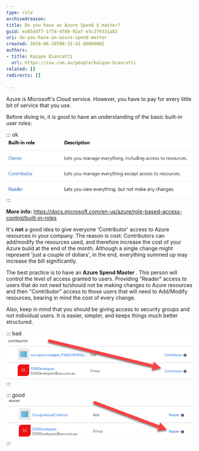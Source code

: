 ```yaml
---
type: rule
archivedreason: 
title: Do you have an Azure Spend $ master?
guid: ea05ddf7-1ff4-4f08-92af-e5c379331a83
uri: do-you-have-an-azure-spend-master
created: 2018-06-28T00:15:42.0000000Z
authors:
- title: Kaique Biancatti
  url: https://ssw.com.au/people/kaique-biancatti
related: []
redirects: []

---
```


Azure is Microsoft's Cloud service. However, you have to pay for every little bit of service that you use. 

<!--endintro-->

Before diving in, it is good to have an understanding of the basic built-in user roles:

::: ok  
![Figure: Roles in Azure](tabl.png)  
:::  

**More info:** https://docs.microsoft.com/en-us/azure/role-based-access-control/built-in-roles

It's  **not** a good idea to give everyone 'Contributor' access to Azure resources in your company. The reason is cost: Contributors can add/modify the resources used, and therefore increase the cost of your Azure build at the end of the month. Although a single change might represent 'just a couple of dollars', in the end, everything summed up may increase the bill significantly.

The best practice is to have an **Azure Spend Master** . This person will control the level of access granted to users. Providing "Reader" access to users that do not need to/should not be making changes to Azure resources and then "Contributor" access to those users that will need to Add/Modify resources, bearing in mind the cost of every change.

Also, keep in mind that you should be giving access to security groups and not individual users. It is easier, simpler, and keeps things much better structured.

::: bad  
![Bad Example: Contributor access to the Developers group](tabl3.png)  
:::  

::: good  
![Good Example: Reader access to the Developers group](tabl2.png)  
:::
